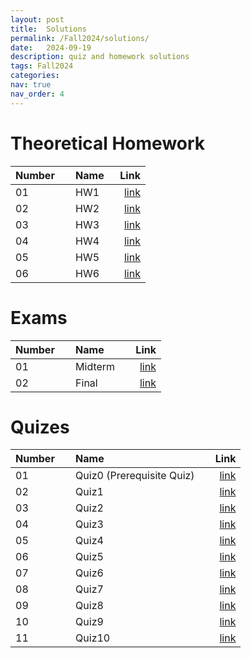 ```yaml
---
layout: post
title:  Solutions
permalink: /Fall2024/solutions/
date:   2024-09-19
description: quiz and homework solutions
tags: Fall2024
categories:
nav: true
nav_order: 4
---
```

# Theoretical Homework

| Number | &nbsp; &nbsp; Name                                                | Link                                           |
| :----  | :---------------------------------------------------------------  | ---------------------------------------------: |
| 01     | &nbsp; &nbsp; HW1 &nbsp; &nbsp;| <a href='/assets/Fall2024/HWs/Stoch_HW1_sol_Fall2024.pdf'>link</a> |
| 02     | &nbsp; &nbsp; HW2 &nbsp; &nbsp;| <a href='/assets/Fall2024/HWs/Stoch_HW2_sol_Fall2024.pdf'>link</a> |
| 03     | &nbsp; &nbsp; HW3 &nbsp; &nbsp;| <a href='/assets/Fall2024/HWs/Stoch_HW3_sol_Fall2024.pdf'>link</a> |
| 04     | &nbsp; &nbsp; HW4 &nbsp; &nbsp;| <a href='/assets/Fall2024/HWs/Stoch_HW4_sol_Fall2024.pdf'>link</a> |
| 05     | &nbsp; &nbsp; HW5 &nbsp; &nbsp;| <a href='/assets/Fall2024/HWs/Stoch_HW5_sol_Fall2024.pdf'>link</a> |
| 06     | &nbsp; &nbsp; HW6 &nbsp; &nbsp;| <a href='/assets/Fall2024/HWs/Stoch_HW6_sol_Fall2024.pdf'>link</a> |

# Exams

| Number | &nbsp; &nbsp; Name                                                | Link                                           |
| :----  | :---------------------------------------------------------------  | ---------------------------------------------: |
| 01     | &nbsp; &nbsp; Midterm &nbsp; &nbsp;| <a href='/assets/Fall2024/Stoch_midterm_solution_Fall2024.pdf'>link</a> |
| 02     | &nbsp; &nbsp; Final  &nbsp; &nbsp;| <a href='/assets/Fall2024/SP_Final_2024_Solution.pdf'>link</a> |



# Quizes

| Number | &nbsp; &nbsp; Name                                                | Link                                           |
| :----  | :---------------------------------------------------------------  | ---------------------------------------------: |
| 01     | &nbsp; &nbsp; Quiz0 (Prerequisite Quiz) &nbsp; &nbsp;| <a href='/assets/Fall2024/Quiz/Stoch_Q0_Fall2024_Sol.pdf'>link</a> |
| 02     | &nbsp; &nbsp; Quiz1  &nbsp; &nbsp;| <a href='/assets/Fall2024/Quiz/Stoch_Q1_Fall2024_Sol.pdf'>link</a> |
| 03     | &nbsp; &nbsp; Quiz2  &nbsp; &nbsp;| <a href='/assets/Fall2024/Quiz/Stoch_Q2_Fall2024_Sol.pdf'>link</a> |
| 04     | &nbsp; &nbsp; Quiz3  &nbsp; &nbsp;| <a href='/assets/Fall2024/Quiz/Stoch_Q3_Fall2024_Sol.pdf'>link</a> |
| 05     | &nbsp; &nbsp; Quiz4  &nbsp; &nbsp;| <a href='/assets/Fall2024/Quiz/Stoch_Q4_Fall2024_Sol.pdf'>link</a> |
| 06     | &nbsp; &nbsp; Quiz5  &nbsp; &nbsp;| <a href='/assets/Fall2024/Quiz/Stoch_Q5_Fall2024_Sol.pdf'>link</a> |
| 07     | &nbsp; &nbsp; Quiz6  &nbsp; &nbsp;| <a href='/assets/Fall2024/Quiz/Stoch_Q6_Fall2024_Sol.pdf'>link</a> |
| 08     | &nbsp; &nbsp; Quiz7  &nbsp; &nbsp;| <a href='/assets/Fall2024/Quiz/Stoch_Q7_Fall2024_Sol.pdf'>link</a> |
| 09     | &nbsp; &nbsp; Quiz8  &nbsp; &nbsp;| <a href='/assets/Fall2024/Quiz/Stoch_Q8_Fall2024_Sol.pdf'>link</a> |
| 10     | &nbsp; &nbsp; Quiz9  &nbsp; &nbsp;| <a href='/assets/Fall2024/Quiz/Stoch_Q9_Fall2024_Sol.pdf'>link</a> |
| 11     | &nbsp; &nbsp; Quiz10  &nbsp; &nbsp;| <a href='/assets/Fall2024/Quiz/Stoch_Q10_Fall2024_Sol.pdf'>link</a> |

